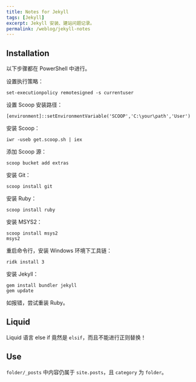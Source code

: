 ```yaml
---
title: Notes for Jekyll
tags: [Jekyll]
excerpt: Jekyll 安装、建站问题记录。
permalink: /weblog/jekyll-notes
---
```

<!-- more -->
## Installation

以下步骤都在 PowerShell 中进行。

设置执行策略：

```
set-executionpolicy remotesigned -s currentuser
```

设置 Scoop 安装路径：

```
[environment]::setEnvironmentVariable('SCOOP','C:\your\path','User')
```

安装 Scoop：

```
iwr -useb get.scoop.sh | iex
```

添加 Scoop 源：

```
scoop bucket add extras
```

安装 Git：

```
scoop install git
```

安装 Ruby：

```
scoop install ruby
```

安装 MSYS2：

```
scoop install msys2
msys2
```

重启命令行，安装 Windows 环境下工具链：

```
ridk install 3
```

安装 Jekyll：

```
gem install bundler jekyll
gem update
```

如报错，尝试重装 Ruby。

## Liquid

Liquid 语言 else if 竟然是 `elsif`，而且不能进行正则替换！

## Use

`folder/_posts` 中内容仍属于 `site.posts`，且 `category` 为 `folder`。


